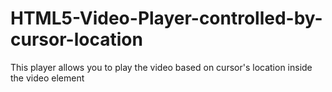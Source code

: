 # HTML5-Video-Player-controlled-by-cursor-location
This player allows you to play the video based on cursor's location inside the video element

